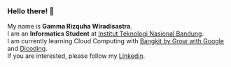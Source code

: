### Hello there! 👋

My name is **Gamma Rizquha Wiradisastra**.\
I am an **Informatics Student** at [Institut Teknologi Nasional Bandung](https://www.itenas.ac.id/).\
I am currently learning Cloud Computing with [Bangkit by Grow with Google](https://grow.google/intl/id_id/bangkit/) and [Dicoding](https://www.dicoding.com/).\
If you are interested, please follow my [Linkedin](https://www.linkedin.com/in/gammarw/).
<!--
**ziqu98/ziqu98** is a ✨ _special_ ✨ repository because its `README.md` (this file) appears on your GitHub profile.

Here are some ideas to get you started:

- 🔭 I’m currently working on ...
- 🌱 I’m currently learning ...
- 👯 I’m looking to collaborate on ...
- 🤔 I’m looking for help with ...
- 💬 Ask me about ...
- 📫 How to reach me: ...
- 😄 Pronouns: ...
- ⚡ Fun fact: ...
-->
